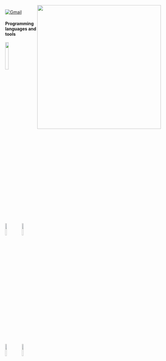 <img align='right' src='https://github.com/YaningLuo/YaningLuo/blob/main/img/shawu.png' width='400px'>

[![Gmail](https://img.shields.io/badge/-Gmail-c14438?style=flat&logo=Gmail&logoColor=white)](mailto:luo316519@gmail.com)

<!-- ![YaningLuo GitHub stats](https://github-readme-stats.vercel.app/api?username=YaningLuo&theme=THEME_NAME&hide=prs,issues) -->

<!-- ![YaningLuo GitHub stats](https://github-readme-stats.vercel.app/api?username=YaningLuo&show_icons=true&hide=stars,commits,prs,issues,contribs) -->
  
#### Programming languages and tools
<p>
<code><img width="15%" src="https://github.com/YaningLuo/YaningLuo/blob/main/img/minecraft-ar21.svg"></code>
</br>
<code><img width="10%" src="https://github.com/YaningLuo/YaningLuo/blob/main/img/djangoproject-ar21.svg"></code>
<code><img width="10%" src="https://github.com/YaningLuo/YaningLuo/blob/main/img/docker-ar21.svg"></code>
</br>
<code><img width="10%" src="https://github.com/YaningLuo/YaningLuo/blob/main/img/mysql-ar21.svg"></code>
<code><img width="10%" src="https://github.com/YaningLuo/YaningLuo/blob/main/img/python-ar21.svg"></code>
</br>
</p>
